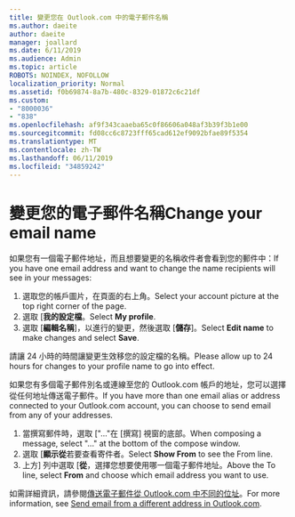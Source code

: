 ```yaml
---
title: 變更您在 Outlook.com 中的電子郵件名稱
ms.author: daeite
author: daeite
manager: joallard
ms.date: 6/11/2019
ms.audience: Admin
ms.topic: article
ROBOTS: NOINDEX, NOFOLLOW
localization_priority: Normal
ms.assetid: f0b69874-8a7b-480c-8329-01872c6c21df
ms.custom:
- "8000036"
- "838"
ms.openlocfilehash: af9f343caaeba65c0f86606a048af3b39f3b1e00
ms.sourcegitcommit: fd08cc6c8723fff65cad612ef9092bfae89f5354
ms.translationtype: MT
ms.contentlocale: zh-TW
ms.lasthandoff: 06/11/2019
ms.locfileid: "34859242"
---
```

# <a name="change-your-email-name"></a><span data-ttu-id="e5ccc-102">變更您的電子郵件名稱</span><span class="sxs-lookup"><span data-stu-id="e5ccc-102">Change your email name</span></span>

<span data-ttu-id="e5ccc-103">如果您有一個電子郵件地址，而且想要變更的名稱收件者會看到您的郵件中：</span><span class="sxs-lookup"><span data-stu-id="e5ccc-103">If you have one email address and want to change the name recipients will see in your messages:</span></span>
  
1. <span data-ttu-id="e5ccc-104">選取您的帳戶圖片，在頁面的右上角。</span><span class="sxs-lookup"><span data-stu-id="e5ccc-104">Select your account picture at the top right corner of the page.</span></span>
2. <span data-ttu-id="e5ccc-105">選取 [**我的設定檔**。</span><span class="sxs-lookup"><span data-stu-id="e5ccc-105">Select **My profile**.</span></span>
3. <span data-ttu-id="e5ccc-106">選取 [**編輯名稱**]，以進行的變更，然後選取 [**儲存**]。</span><span class="sxs-lookup"><span data-stu-id="e5ccc-106">Select **Edit name** to make changes and select **Save**.</span></span>

<span data-ttu-id="e5ccc-107">請讓 24 小時的時間讓變更生效移您的設定檔的名稱。</span><span class="sxs-lookup"><span data-stu-id="e5ccc-107">Please allow up to 24 hours for changes to your profile name to go into effect.</span></span>
  
<span data-ttu-id="e5ccc-108">如果您有多個電子郵件別名或連線至您的 Outlook.com 帳戶的地址，您可以選擇從任何地址傳送電子郵件。</span><span class="sxs-lookup"><span data-stu-id="e5ccc-108">If you have more than one email alias or address connected to your Outlook.com account, you can choose to send email from any of your addresses.</span></span>
  
1. <span data-ttu-id="e5ccc-109">當撰寫郵件時，選取 ["..."在 [撰寫] 視窗的底部。</span><span class="sxs-lookup"><span data-stu-id="e5ccc-109">When composing a message, select "..." at the bottom of the compose window.</span></span>
1. <span data-ttu-id="e5ccc-110">選取 [**顯示從**若要查看寄件者。</span><span class="sxs-lookup"><span data-stu-id="e5ccc-110">Select **Show From** to see the From line.</span></span>
1. <span data-ttu-id="e5ccc-111">上方] 列中選取 [**從**，選擇您想要使用哪一個電子郵件地址。</span><span class="sxs-lookup"><span data-stu-id="e5ccc-111">Above the To line, select **From** and choose which email address you want to use.</span></span>

<span data-ttu-id="e5ccc-112">如需詳細資訊，請參閱[傳送電子郵件從 Outlook.com 中不同的位址](https://go.microsoft.com/fwlink/p/?linkid=2001701&amp;clcid=0x409)。</span><span class="sxs-lookup"><span data-stu-id="e5ccc-112">For more information, see [Send email from a different address in Outlook.com](https://go.microsoft.com/fwlink/p/?linkid=2001701&amp;clcid=0x409).</span></span>